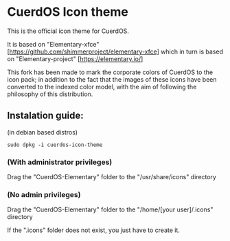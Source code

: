 # CuerdOS Icon theme

This is the official icon theme for CuerdOS.

It is based on "Elementary-xfce" [https://github.com/shimmerproject/elementary-xfce] which in turn is based on "Elementary-project" [https://elementary.io/]

This fork has been made to mark the corporate colors of CuerdOS to the icon pack; in addition to the fact that the images of these icons have been converted to the indexed color model, with the aim of following the philosophy of this distribution.

## Instalation guide:
(in debian based distros)

```
sudo dpkg -i cuerdos-icon-theme
```

### (With administrator privileges)
Drag the "CuerdOS-Elementary" folder to the "/usr/share/icons" directory

### (No admin privileges)
Drag the "CuerdOS-Elementary" folder to the "/home/[your user]/.icons" directory

If the ".icons" folder does not exist, you just have to create it.
